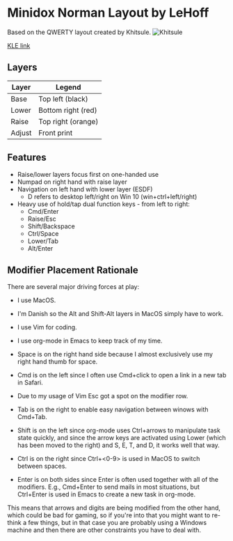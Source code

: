 # Minidox Norman Layout by LeHoff
Based on the QWERTY layout created by Khitsule.
![Khitsule](https://imgur.com/ogNeW42)

[KLE link](http://www.keyboard-layout-editor.com/#/gists/86ec49f9f820a8b9b36f6e0d2ef8fff7)

## Layers
| Layer | Legend |
| ----- | ------ |
| Base  |  Top left (black) |
| Lower | Bottom right (red) |
| Raise | Top right (orange) |
| Adjust | Front print |

## Features
* Raise/lower layers focus first on one-handed use
* Numpad on right hand with raise layer
* Navigation on left hand with lower layer (ESDF)
    * D refers to desktop left/right on Win 10 (win+ctrl+left/right)
* Heavy use of hold/tap dual function keys - from left to right:
    * Cmd/Enter
    * Raise/Esc
    * Shift/Backspace
    * Ctrl/Space
    * Lower/Tab
    * Alt/Enter


## Modifier Placement Rationale

There are several major driving forces at play:

* I use MacOS.
* I'm Danish so the Alt and Shift-Alt layers in MacOS simply have to work.
* I use Vim for coding.
* I use org-mode in Emacs to keep track of my time.

* Space is on the right hand side because I almost exclusively use my right hand thumb for
  space.
* Cmd is on the left since I often use Cmd+click to open a link in a new tab in Safari.
* Due to my usage of Vim Esc got a spot on the modifier row.
* Tab is on the right to enable easy navigation between winows with Cmd+Tab.
* Shift is on the left since org-mode uses Ctrl+arrows to manipulate task state quickly,
 and since the arrow keys are activated using Lower (which has been moved to the right) and S, E, T,
 and D, it works well that way. 
* Ctrl is on the right since Ctrl+<0-9> is used in MacOS to switch between spaces.
* Enter is on both sides since Enter is often used together with all of the modifiers. E.g.,
  Cmd+Enter to send mails in most situations, but Ctrl+Enter is used in Emacs to create a
  new task in org-mode.
 
This means that arrows and digits are being modified from the other hand, which could be
bad for gaming, so if you're into that you might want to re-think a few things, but in
that case you are probably using a Windows machine and then there are other constraints
you have to deal with.



